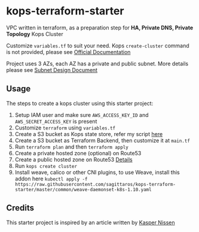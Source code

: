 # kops-terraform-starter
VPC written in terraform, as a preparation step for **HA, Private DNS, Private Topology** Kops Cluster

Customize `variables.tf` to suit your need. Kops `create-cluster` command is not provided, please see [Official Documentation](https://github.com/kubernetes/kops)

Project uses 3 AZs, each AZ has a private and public subnet. More details please see [Subnet Design Document](https://github.com/sagittaros/kops-terraform-starter/blob/master/staging/terraform/design_document.md)

## Usage

The steps to create a kops cluster using this starter project:

1. Setup IAM user and make sure `AWS_ACCESS_KEY_ID` and `AWS_SECRET_ACCESS_KEY` is present
2. Customize `terraform` using `variables.tf`
3. Create a S3 bucket as Kops state store, refer my script [here](https://github.com/sagittaros/kops-terraform-starter/blob/master/staging/kops/01_create_bucket.sh)
4. Create a S3 bucket as Terraform Backend, then customize it at `main.tf`
5. Run `terraform plan` and then `terraform apply`
6. Create a private hosted zone (optional) on Route53
7. Create a public hosted zone on Route53 [Details](https://github.com/kubernetes/kops/blob/master/docs/aws.md)
8. Run `kops create cluster`
9. Install weave, calico or other CNI plugins, to use Weave, install this addon here `kubectl apply -f https://raw.githubusercontent.com/sagittaros/kops-terraform-starter/master/common/weave-daemonset-k8s-1.10.yaml`

## Credits

This starter project is inspired by an article written by [Kasper Nissen](https://kubecloud.io/setting-up-a-highly-available-kubernetes-cluster-with-private-networking-on-aws-using-kops-65f7a94782ef) 

